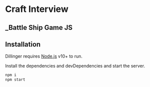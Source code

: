 # Craft Interview 
## _Battle Ship Game JS

## Installation

Dillinger requires [Node.js](https://nodejs.org/) v10+ to run.

Install the dependencies and devDependencies and start the server.

```sh
npm i
npm start
```


